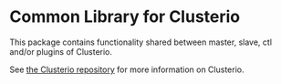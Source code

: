 Common Library for Clusterio
============================

This package contains functionality shared between master, slave, ctl
and/or plugins of Clusterio.

See [the Clusterio repository](https://github.com/clusterio/factorioClusterio)
for more information on Clusterio.
